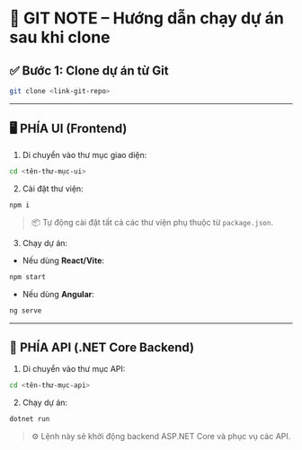 # 📘 GIT NOTE – Hướng dẫn chạy dự án sau khi clone

## ✅ Bước 1: Clone dự án từ Git
```bash
git clone <link-git-repo>
```

---

## 🖥️ PHÍA UI (Frontend)

1. Di chuyển vào thư mục giao diện:
```bash
cd <tên-thư-mục-ui>
```

2. Cài đặt thư viện:
```bash
npm i
```
> 📦 Tự động cài đặt tất cả các thư viện phụ thuộc từ `package.json`.

3. Chạy dự án:
- Nếu dùng **React/Vite**:
```bash
npm start
```

- Nếu dùng **Angular**:
```bash
ng serve
```

---

## 🔗 PHÍA API (.NET Core Backend)

1. Di chuyển vào thư mục API:
```bash
cd <tên-thư-mục-api>
```

2. Chạy dự án:
```bash
dotnet run
```
> ⚙️ Lệnh này sẽ khởi động backend ASP.NET Core và phục vụ các API.

